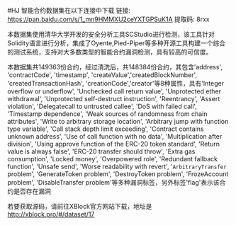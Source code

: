 #HJ
智能合约数据集在以下连接中下载
链接: https://pan.baidu.com/s/1_mn9HMMXU2ceYXTGPSuK1A 提取码: 8rxx 

本数据集使用清华大学开发的安全分析工具SCStudio进行检测，该工具针对Solidity语言进行分析，集成了Oyente,Pied-Piper等多种开源工具构建一个综合的测试系统，支持对大多数类型的智能合约漏洞检测，具有较高的可信度。

本数据集共149363份合约，经过清洗后，共148384份合约，其包含'address', 'contractCode', 'timestamp', 'createValue','createdBlockNumber', 'createdTransactionHash', 'creationCode','creator'等8种属性，具有'Integer overflow or underflow',
  'Unchecked call return value', 'Unprotected ether withdrawal',
  'Unprotected self-destruct instruction', 'Reentrancy',
  'Assert violation', 'Delegatecall to untrusted callee',
  'DoS with failed call', 'Timestamp dependence',
  'Weak sources of randomness from chain attributes',
  'Write to arbitrary storage location',
  'Arbitrary jump with function type variable',
  'Call stack depth limit exceeding', 'Contract contains unknown address',
  'Use of call function with no data', 'Multiplication after division',
  'Using approve function of the ERC-20 token standard',
  'Return value is always false', 'ERC-20 transfer should throw',
  'Extra gas consumption', 'Locked money', 'Overpowered role',
  'Redundant fallback function', 'Unsafe send',
  'Worse readability with revert', '`ArbitraryTransfer` problem',
  'GenerateToken problem', 'DestroyToken problem', 'FrozeAccount problem',
  'DisableTransfer problem'等多种漏洞标签，另外标签'flag'表示该合约是否存在漏洞

若要获取源码，请前往XBlock官方网站下载，地址是 http://xblock.pro/#/dataset/17
